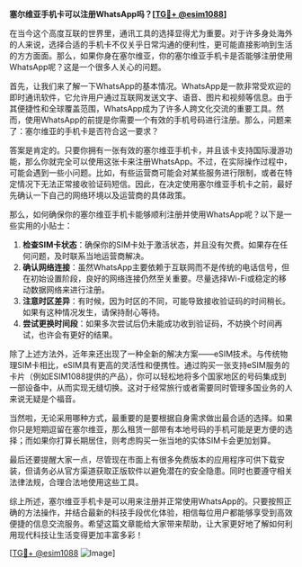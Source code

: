 **塞尔维亚手机卡可以注册WhatsApp吗？[[TG💪+ @esim1088](https://t.me/s/esim1088)]**

在当今这个高度互联的世界里，通讯工具的选择显得尤为重要。对于许多身处海外的人来说，选择合适的手机卡不仅关乎日常沟通的便利性，更可能直接影响到生活的方方面面。那么，如果你身在塞尔维亚，你的塞尔维亚手机卡是否能够注册使用WhatsApp呢？这是一个很多人关心的问题。

首先，让我们来了解一下WhatsApp的基本情况。WhatsApp是一款非常受欢迎的即时通讯软件，它允许用户通过互联网发送文字、语音、图片和视频等信息。由于其便捷性和全球覆盖范围，WhatsApp成为了许多人跨文化交流的重要工具。然而，使用WhatsApp的前提是你需要一个有效的手机号码进行注册。那么，问题来了：塞尔维亚的手机卡是否符合这一要求？

答案是肯定的。只要你拥有一张有效的塞尔维亚手机卡，并且该卡支持国际漫游功能，那么你就完全可以使用这张卡来注册WhatsApp。不过，在实际操作过程中，可能会遇到一些小问题。比如，有些运营商可能会对某些服务进行限制，或者在特定情况下无法正常接收验证码短信。因此，在决定使用塞尔维亚手机卡之前，最好先确认一下自己的网络环境以及运营商的具体政策。

那么，如何确保你的塞尔维亚手机卡能够顺利注册并使用WhatsApp呢？以下是一些实用的小贴士：

1. **检查SIM卡状态**：确保你的SIM卡处于激活状态，并且没有欠费。如果存在任何问题，及时联系当地运营商解决。
2. **确认网络连接**：虽然WhatsApp主要依赖于互联网而不是传统的电话信号，但在初始设置阶段，良好的网络连接仍然至关重要。尽量选择Wi-Fi或稳定的移动数据网络来进行注册。
3. **注意时区差异**：有时候，因为时区的不同，可能导致接收验证码的时间稍长。如果有这种情况发生，请保持耐心等待。
4. **尝试更换时间段**：如果多次尝试后仍未能成功收到验证码，不妨换个时间再试，也许会有更好的结果。

除了上述方法外，近年来还出现了一种全新的解决方案——eSIM技术。与传统物理SIM卡相比，eSIM具有更高的灵活性和便携性。通过购买一张支持eSIM服务的卡片（例如ESIM1088提供的产品），你可以轻松地将多个国家地区的号码集成到一部设备中，从而实现无缝切换。这对于经常旅行或者需要同时管理多国业务的人来说无疑是个福音。

当然啦，无论采用哪种方式，最重要的是要根据自身需求做出最合适的选择。如果你只是短期逗留在塞尔维亚，那么租赁一部带有本地号码的手机可能是更方便的选择；而如果你打算长期居住，则考虑购买一张当地的实体SIM卡会更加划算。

最后还要提醒大家一点，尽管现在市面上有很多免费版本的应用程序可供下载安装，但请务必从官方渠道获取正版软件以避免潜在的安全隐患。同时也要遵守相关法律法规，合理合法地使用这些工具。

综上所述，塞尔维亚手机卡是可以用来注册并正常使用WhatsApp的。只要按照正确的方法操作，并结合最新的科技手段优化体验，相信每位用户都能够享受到高效便捷的信息交流服务。希望这篇文章能给大家带来帮助，让大家更好地了解如何利用现代科技让生活变得更加丰富多彩！

[[TG💪+ @esim1088](https://t.me/s/esim1088) ![Image](https://i.postimg.cc/4NQfJmqS/Snipaste-2025-05-13-00-14-12.png)]